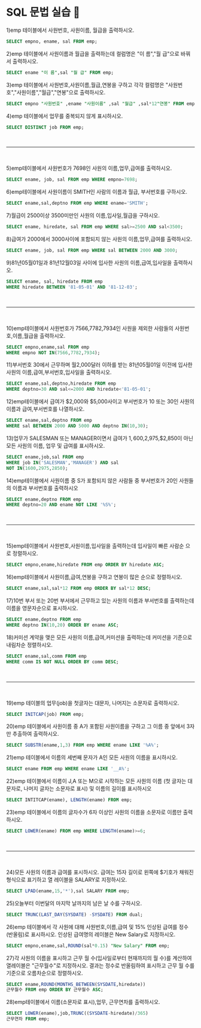 # SQL 문법 실습 📌 
1)emp 테이블에서 사원번호, 사원이름, 월급을 출력하시오.
```sql
SELECT empno, ename, sal FROM emp;
```
2)emp 테이블에서 사원이름과 월급을 출력하는데 컬럼명은 "이 름","월 급"으로 바꿔서 출력하시오.
```sql
SELECT ename "이 름",sal "월 급" FROM emp;
```
3)emp 테이블에서 사원번호,사원이름,월급,연봉을 구하고 각각 컬럼명은
"사원번호","사원이름","월급","연봉"으로 출력하시오.
```sql
SELECT empno "사원번호" ,ename "사원이름" ,sal "월급" ,sal*12"연봉" FROM emp; 
```
4)emp 테이블에서 업무를 중복되지 않게 표시하시오.
```sql
SELECT DISTINCT job FROM emp;
```
<br>

---

<br>

5)emp테이블에서 사원번호가 7698인 사원의 이름,업무,급여를 출력하시오.
```sql
SELECT ename, job, sal FROM emp WHERE empno=7698;
```

6)emp테이블에서 사원이름이 SMITH인 사람의 이름과 월급, 부서번호를 구하시오.
```sql
SELECT ename,sal,deptno FROM emp WHERE ename='SMITH';
```

7)월급이 2500이상 3500미만인 사원의 이름,입사일,월급을 구하시오.
```sql
SELECT ename, hiredate, sal FROM emp WHERE sal>=2500 AND sal<3500;
```

8)급여가 2000에서 3000사이에 포함되지 않는 사원의 이름,업무,급여를 
출력하시오.
```sql
SELECT ename, job, sal FROM emp WHERE sal BETWEEN 2000 AND 3000;
```

9)81년05월01일과 81년12월03일 사이에 입사한 사원의 이름,급여,입사일을 출력하시오.
```sql
SELECT ename, sal, hiredate FROM emp 
WHERE hiredate BETWEEN '81-05-01' AND '81-12-03';
```
<br>

---

<br>

10)emp테이블에서 사원번호가 7566,7782,7934인 사원을 제외한 사람들의
사원번호,이름,월급을 출력하시오.
```sql
SELECT empno,ename,sal FROM emp 
WHERE empno NOT IN(7566,7782,7934);
```

11)부서번호 30에서 근무하며 월2,000달러 이하를 받는 81년05월01일 이전에 입사한 사원의 이름,급여,부서번호,입사일을 출력하시오.
```sql
SELECT ename,sal,deptno,hiredate FROM emp
WHERE deptno=30 AND sal<=2000 AND hiredate<'81-05-01';
```

12)emp테이블에서 급여가 $2,000와 $5,000사이고 부서번호가 10 또는 30인 사원의 이름과 급여,부서번호를 나열하시오.
```sql
SELECT ename,sal,deptno FROM emp
WHERE sal BETWEEN 2000 AND 5000 AND deptno IN(10,30);
```

13)업무가 SALESMAN 또는 MANAGER이면서 급여가 $1,600,$2,975,$2,850이 아닌 모든 사원의 이름, 업무 및 급여를 표시하시오.
```sql
SELECT ename,job,sal FROM emp 
WHERE job IN('SALESMAN','MANAGER') AND sal 
NOT IN(1600,2975,2850);
```

14)emp테이블에서 사원이름 중 S가 포함되지 않은 사람들 중 부서번호가 20인 사원들의 이름과 부서번호를 출력하시오
```sql
SELECT ename,deptno FROM emp 
WHERE deptno=20 AND ename NOT LIKE '%S%';
```
<br>

---

<br>

15)emp테이블에서 사원번호,사원이름,입사일을 출력하는데 입사일이 빠른 사람순 으로 정렬하시오.
```sql
SELECT empno,ename,hiredate FROM emp ORDER BY hiredate ASC;
```

16)emp테이블에서 사원이름,급여,연봉을 구하고 연봉이 많은 순으로 정렬하시오.
```sql
SELECT ename,sal,sal*12 FROM emp ORDER BY sal*12 DESC;
```

17)10번 부서 또는 20번 부서에서 근무하고 있는 사원의 이름과 부서번호를 출력하는데 이름을 영문자순으로 표시하시오.
```sql
SELECT ename,deptno FROM emp 
WHERE deptno IN(10,20) ORDER BY ename ASC;
```

18)커미션 계약을 맺은 모든 사원의 이름,급여,커미션을 출력하는데 커미션을 기준으로 내림차순 정렬하시오.
```sql
SELECT ename,sal,comm FROM emp 
WHERE comm IS NOT NULL ORDER BY comm DESC;
```
<br>

---

<br>

19)emp 테이블의 업무(job)을 첫글자는 대문자, 나머지는 소문자로 출력하시오.
```sql
SELECT INITCAP(job) FROM emp; 
```

20)emp 테이블에서 사원이름 중 A가 포함된 사원이름을 구하고 그 이름 중
앞에서 3자만 추출하여 출력하시오.
```sql
SELECT SUBSTR(ename,1,3) FROM emp WHERE ename LIKE '%A%';
```

21)emp 테이블에서 이름의 세번째 문자가 A인 모든 사원의 이름을 표시하시오.
```sql
SELECT ename FROM emp WHERE ename LIKE '__A%';
```

22)emp 테이블에서 이름이 J,A 또는 M으로 시작하는 모든 사원의 이름
(첫 글자는 대문자로, 나머지 글자는 소문자로 표시) 및 이름의 길이를
표시하시오
```sql
SELECT INTITCAP(ename), LENGTH(ename) FROM emp; 
```
23)emp 테이블에서 이름의 글자수가 6자 이상인 사원의 이름을 소문자로 이름만
출력하시오.
```sql
SELECT LOWER(ename) FROM emp WHERE LENGTH(ename)>=6;
```
<br>

---

<br>

24)모든 사원의 이름과 급여를 표시하시오. 급여는 15자 길이로 왼쪽에
$기호가 채워진 형식으로 표기하고 열 레이블을 SALARY로 지정하시오.
```sql
SELECT LPAD(ename,15,'*'),sal SALARY FROM emp;
```

25)오늘부터 이번달의 마지막 날까지의 남은 날 수를 구하시오.
```sql
SELECT TRUNC(LAST_DAY(SYSDATE) -SYSDATE) FROM dual;
```

26)emp 테이블에서 각 사원에 대해 사원번호,이름,급여 및 15% 인상된 급여를 정수(반올림)로 표시하시오. 인상된 급여명의 레이블은 New Salary로 지정하시오.
```sql
SELECT empno,ename,sal,ROUND(sal*0.15) "New Salary" FROM emp; 
```

27)각 사원의 이름을 표시하고 근무 월 수(입사일로부터 현재까지의 월 수)를 계산하여 열레이블은 "근무월수"로 지정하시오. 결과는 정수로 반올림하여 표시하고 근무 월 수를 기준으로 오름차순으로 정렬하시오.
```sql
SELECT ename,ROUND(MONTHS_BETWEEN(SYSDATE,hiredate)) 
근무월수 FROM emp ORDER BY 근무월수 ASC;
```


28)emp테이블에서 이름(소문자로 표시),업무, 근무연차를 출력하시오.
```sql
SELECT LOWER(ename),job,TRUNC((SYSDATE-hiredate)/365) 
근무연차 FROM emp;
```

